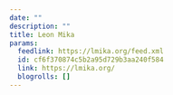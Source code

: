 ```yaml
---
date: ""
description: ""
title: Leon Mika
params:
  feedlink: https://lmika.org/feed.xml
  id: cf6f370874c5b2a95d729b3aa240f584
  link: https://lmika.org/
  blogrolls: []
---
```

